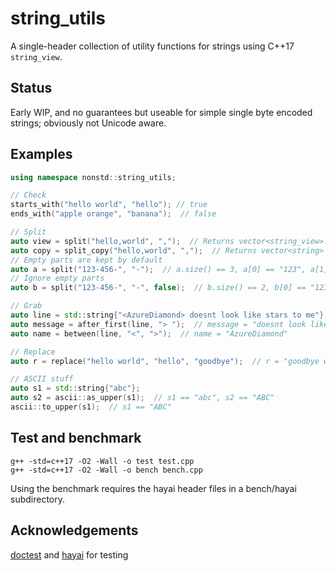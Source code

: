 # string_utils
A single-header collection of utility functions for strings using C++17 `string_view`.

Status
---
Early WIP, and no guarantees but useable for simple single byte encoded strings; obviously not Unicode aware.

Examples
---
```C++
using namespace nonstd::string_utils;

// Check
starts_with("hello world", "hello"); // true
ends_with("apple orange", "banana");  // false

// Split
auto view = split("hello,world", ",");  // Returns vector<string_view>
auto copy = split_copy("hello,world", ",");  // Returns vector<string>
// Empty parts are kept by default
auto a = split("123-456-", "-");  // a.size() == 3, a[0] == "123", a[1] == "456", a[2] empty
// Ignore empty parts
auto b = split("123-456-", "-", false);  // b.size() == 2, b[0] == "123", b[1] == "456"

// Grab
auto line = std::string{"<AzureDiamond> doesnt look like stars to me"};
auto message = after_first(line, "> ");  // message = "doesnt look like stars to me"
auto name = between(line, "<", ">");  // name = "AzureDiamond"

// Replace
auto r = replace("hello world", "hello", "goodbye");  // r = "goodbye world"

// ASCII stuff
auto s1 = std::string{"abc"};
auto s2 = ascii::as_upper(s1);  // s1 == "abc", s2 == "ABC"
ascii::to_upper(s1);  // s1 == "ABC"
```

Test and benchmark
---
`g++ -std=c++17 -O2 -Wall -o test test.cpp`<br>
`g++ -std=c++17 -O2 -Wall -o bench bench.cpp`

Using the benchmark requires the hayai header files in a bench/hayai subdirectory.

Acknowledgements
---
[doctest](https://github.com/onqtam/doctest) and [hayai](https://github.com/nickbruun/hayai) for testing
